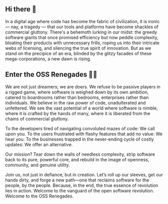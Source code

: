 ## Hi there 👋

<!--

**Here are some ideas to get you started:**

🙋‍♀️ A short introduction - what is your organization all about?
🌈 Contribution guidelines - how can the community get involved?
👩‍💻 Useful resources - where can the community find your docs? Is there anything else the community should know?
🍿 Fun facts - what does your team eat for breakfast?
🧙 Remember, you can do mighty things with the power of [Markdown](https://docs.github.com/github/writing-on-github/getting-started-with-writing-and-formatting-on-github/basic-writing-and-formatting-syntax)
-->
In a digital age where code has become the fabric of civilization, it is ironic — nay, a tragedy — that our tools and platforms have become shackles of commercial gluttony. There's a behemoth lurking in our midst: the greedy software giants that once promised efficiency but now peddle complexity, bloating their products with unnecessary frills, roping us into their intricate webs of licensing, and silencing the true spirit of innovation. But as we stand on the precipice of an era, blinded by the glitzy facades of these mega-corporations, a new dawn is rising.

## Enter the OSS Renegades 💪🏻

We are not just dreamers; we are doers. We refuse to be passive players in a rigged game, where software is weighed down by its own ambition, catered to boardrooms rather than bedrooms, enterprises rather than individuals. We believe in the raw power of code, unadulterated and unfettered. We see the vast potential of a world where software is nimble, where it is crafted by the hands of many, where it is liberated from the chains of commercial gluttony.

To the developers tired of navigating convoluted mazes of code: We call upon you. To the users frustrated with flashy features that add no value: We hear you. To the businesses trapped in the never-ending cycle of costly updates: We offer an alternative.

Our mission? Tear down the walls of needless complexity, strip software back to its pure, powerful core, and rebuild in the image of openness, community, and genuine utility.

Join us, not just in defiance, but in creation. Let’s roll up our sleeves, get our hands dirty, and forge a new path—one that reclaims software for the people, by the people. Because, in the end, the true essence of revolution lies in action. Welcome to the vanguard of the open software revolution. Welcome to the OSS Renegades.
